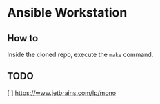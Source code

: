 # Ansible Workstation 

## How to
Inside the cloned repo, execute the `make` command.

## TODO
[ ] https://www.jetbrains.com/lp/mono